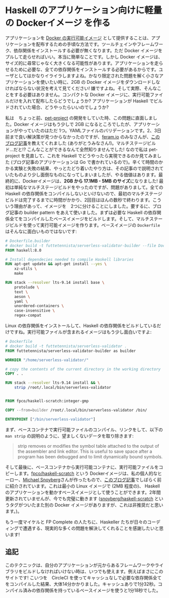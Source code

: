 # Haskell のアプリケーション向けに軽量の Dockerイメージ を作る
アプリケーションを [Docker の実行可能イメージ](https://www.infoq.com/articles/docker-executable-images) として提供することは、アプリケーションを配布するための手頃な方法です。ツールチェインやフレームワーク、依存関係をインストールする必要が無くなります。ただ Docker イメージをプルして走らせればいい。本当に簡単なことです。しかし Docker イメージは、サイズ的に尋常じゃなく大きくなる可能性があります。アプリケーションを走らせるために必要な、全ての依存関係をインストールする必要があるからです。ユーザとしてはかなりイライラしますよね。かなり限定された問題を解く小さなアプリケーションを使いたい時に、2GB の Docker イメージをダウンロードしなければならない状況を考えて見てください! 嫌ですよね。そして実際、そんなことをする必要はありません。コンパクトな Docker イメージに、実行可能ファイルだけを入れて配布したらどうでしょうか? アプリケーションが Haskell でビルドされていた場合、どうやったらいいのでしょうか?

私は　ちょっと前、[pet-project](https://github.com/futtetennista/ServerlessValidator) の開発をしていた時、この問題に直面しました。Docker イメージはもう少しで 2GB になるところでしたが、アプリケーションがやっていたのはただ 1つ。YAMLファイルのバリデーションです。2、3日前まで良い解決策が見つからなかったのですが、[feram.io](https://feram.io/) のみなさんが、[このブログ記事](https://blog.alexellis.io/mutli-stage-docker-builds/)を教えてくれました (ありがとうみなさん!)。マルチステージビルド...だと!? こんなことができるなんて全然知りませんでした! なので私は pet-project を見直して、これを Haskell でどうやったら実現できるのか見てみました (ブログ記事のアプリケーションは Go で書かれているので)。辛くて時間のかかる実験と失敗の結果、やっとたどり着いたやり方は、その記事ので説明されていたものより少し面倒なものになってしまいましたが、やる価値はあります。最終的に、Dockerイメージは、**2GB から 17.1MB - 5MB のサイズ**になりました! 最初は単純なマルチステージビルドをやったのですが、問題がありまして。全ての Haskell の依存関係をコンパイルしないといけないので、最初のマルチステージビルドは完了するまでに時間がかかり、2回目はほんの数秒で終わります。こういう理由があって、イメージを　2つに分けることにしました。要するに、ブログ記事の builder pattern をあえて使いました。まずは必要な Haskell の依存関係全てをコンパイルしたベースイメージをビルドします。そして、マルチステージビルドを使って実行可能イメージを作ります。ベースイメージの `Dockerfile` はそんなに面白いものではないです:

```Dockerfile
# Dockerfile.builder
# docker build -t futtetennista/serverless-validator-builder --file Dockerfile.builder .
FROM haskell:8.0

# Install dependecies needed to compile Haskell libraries
RUN apt-get update && apt-get install --yes \
    xz-utils \
    make

RUN stack --resolver lts-9.14 install base \
    protolude \
    text \
    aeson \
    yaml \
    unordered-containers \
    case-insensitive \
    regex-compat
```

Linux の依存関係をインストールして、Haskell の依存関係をビルドしているだけですね。実行可能ファイルが含まれるイメージはもう少し面白いですよ:

```Dockerfile
# Dockerfile
# docker build -t futtetennista/serverless-validator .
FROM futtetennista/serverless-validator-builder as builder

WORKDIR "/home/serverless-validator/"

# copy the contents of the current directory in the working directory
COPY . .

RUN stack --resolver lts-9.14 install && \
    strip /root/.local/bin/serverless-validator


FROM fpco/haskell-scratch:integer-gmp

COPY --from=builder /root/.local/bin/serverless-validator /bin/

ENTRYPOINT ["/bin/serverless-validator"]
```

まず、ベースコンテナで実行可能ファイルのコンパイル、リンクをして、以下の `man strip` の説明のように、望ましくないデータを取り除きます:

> strip removes or modifies the symbol table attached to the output of the assembler and link editor. This is useful to save space after a program has been debugged and to limit dynamically bound symbols.

そして最後に、ベースコンテナから実行可能コンテナに、実行可能ファイルをコピーします。[fpco/haskell-scratch](https://hub.docker.com/r/fpco/haskell-scratch/) という Dockerイメージは、私の個人的なヒーロー、[Michael Snoyberg](https://twitter.com/snoyberg)さんが作ったもので、[このブログ記事](https://www.fpcomplete.com/blog/2015/05/haskell-web-server-in-5mb)でしばらく前に紹介されています。これは最小の Linux イメージで (2MB 程度の)、
Haskell のアプリケーションを動かすベースイメージとして使うことができます。2年間更新されていませんが、今でも完璧に動きます ([snoyberg/haskell-scratch](https://hub.docker.com/r/snoyberg/haskell-scratch/) というタグがついたまた別の Docker イメージがありますが、これは非推奨だと思います。)。

もう一度マイケルと FP Complete の人たちに、Haskeller たちが日々のコーディングで遭遇する、現実的な多くの問題を解決してくれることを感謝したいと思います!

## 追記
このテクニックは、自分のアプリケーションが元からあるフレームワークやライブラリをビルドしなければいけない時は、いつでも使えます。例えばまさにこのサイトです! こいつを　CircleCI を使ってキャッシュなしで必要な依存関係全てをコンパイルした結果、大体14分かかりました。キャッシュありで1分32秒。コンパイル済みの依存関係を持っているベースイメージを使うと1分18秒でした。
